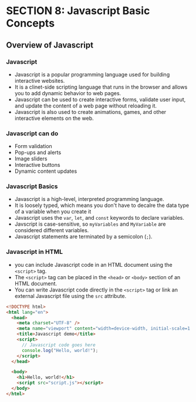 # SECTION 8: Javascript Basic Concepts

## Overview of Javascript

### Javascript

- Javascript is a popular programming language used for building interactive websites.
- It is a clinet-side scripting language that runs in the browser and allows you to add dynamic behavior to web pages.
- Javascript can be used to create interactive forms, validate user input, and update the content of a web page without reloading it.
- Javascript is also used to create animations, games, and other interactive elements on the web.

### Javascript can do

- Form validation
- Pop-ups and alerts
- Image sliders
- Interactive buttons
- Dynamic content updates

### Javascript Basics

- Javascript is a high-level, interpreted programming language.
- It is loosely typed, which means you don't have to decalre the data type of a variable when you create it
- Javascript uses the `var`, `let`, and `const` keywords to declare variables.
- Javscript is case-sensitive, so `myVariables` and `MyVariable` are considered different variables.
- Javascript statements are terminated by a semicolon (`;`).

### Javascript in HTML

- you can include Javascript code in an HTML document using the `<script>` tag.
- The `<script>` tag can be placed in the `<head>` or `<body>` section of an HTML document.
- You can write Javascript code directly in the `<script>` tag or link an external Javascript file using the `src` attribute.

```html
<!DOCTYPE html>
<html lang="en">
  <head>
    <meta charset="UTF-8" />
    <meta name="viewport" content="width=device-width, initial-scale=1.0" />
    <title>Javascript demo</title>
    <script>
      // Javascript code goes here
      console.log("Hello, world!");
    </script>
  </head>

  <body>
    <h1>Hello, world!</h1>
    <script src="script.js"></script>
  </body>
</html>
```
